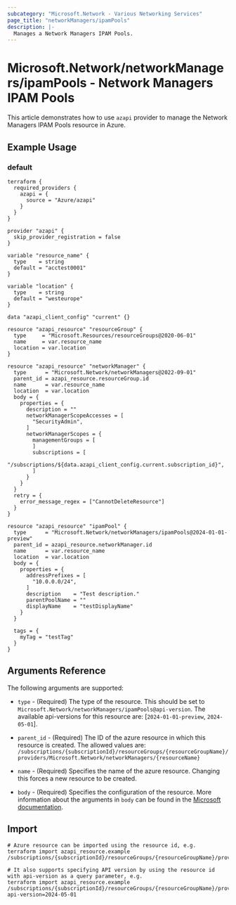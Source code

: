 ```yaml
---
subcategory: "Microsoft.Network - Various Networking Services"
page_title: "networkManagers/ipamPools"
description: |-
  Manages a Network Managers IPAM Pools.
---
```


# Microsoft.Network/networkManagers/ipamPools - Network Managers IPAM Pools

This article demonstrates how to use `azapi` provider to manage the Network Managers IPAM Pools resource in Azure.

## Example Usage

### default

```hcl
terraform {
  required_providers {
    azapi = {
      source = "Azure/azapi"
    }
  }
}

provider "azapi" {
  skip_provider_registration = false
}

variable "resource_name" {
  type    = string
  default = "acctest0001"
}

variable "location" {
  type    = string
  default = "westeurope"
}

data "azapi_client_config" "current" {}

resource "azapi_resource" "resourceGroup" {
  type     = "Microsoft.Resources/resourceGroups@2020-06-01"
  name     = var.resource_name
  location = var.location
}

resource "azapi_resource" "networkManager" {
  type      = "Microsoft.Network/networkManagers@2022-09-01"
  parent_id = azapi_resource.resourceGroup.id
  name      = var.resource_name
  location  = var.location
  body = {
    properties = {
      description = ""
      networkManagerScopeAccesses = [
        "SecurityAdmin",
      ]
      networkManagerScopes = {
        managementGroups = [
        ]
        subscriptions = [
          "/subscriptions/${data.azapi_client_config.current.subscription_id}",
        ]
      }
    }
  }
  retry = {
    error_message_regex = ["CannotDeleteResource"]
  }
}

resource "azapi_resource" "ipamPool" {
  type      = "Microsoft.Network/networkManagers/ipamPools@2024-01-01-preview"
  parent_id = azapi_resource.networkManager.id
  name      = var.resource_name
  location  = var.location
  body = {
    properties = {
      addressPrefixes = [
        "10.0.0.0/24",
      ]
      description    = "Test description."
      parentPoolName = ""
      displayName    = "testDisplayName"
    }
  }

  tags = {
    myTag = "testTag"
  }
}

```



## Arguments Reference

The following arguments are supported:

* `type` - (Required) The type of the resource. This should be set to `Microsoft.Network/networkManagers/ipamPools@api-version`. The available api-versions for this resource are: [`2024-01-01-preview`, `2024-05-01`].

* `parent_id` - (Required) The ID of the azure resource in which this resource is created. The allowed values are:  
  `/subscriptions/{subscriptionId}/resourceGroups/{resourceGroupName}/providers/Microsoft.Network/networkManagers/{resourceName}`

* `name` - (Required) Specifies the name of the azure resource. Changing this forces a new resource to be created.

* `body` - (Required) Specifies the configuration of the resource. More information about the arguments in `body` can be found in the [Microsoft documentation](https://learn.microsoft.com/en-us/azure/templates/Microsoft.Network/networkManagers/ipamPools?pivots=deployment-language-terraform).

## Import

 ```shell
 # Azure resource can be imported using the resource id, e.g.
 terraform import azapi_resource.example /subscriptions/{subscriptionId}/resourceGroups/{resourceGroupName}/providers/Microsoft.Network/networkManagers/{resourceName}/ipamPools/{resourceName}
 
 # It also supports specifying API version by using the resource id with api-version as a query parameter, e.g.
 terraform import azapi_resource.example /subscriptions/{subscriptionId}/resourceGroups/{resourceGroupName}/providers/Microsoft.Network/networkManagers/{resourceName}/ipamPools/{resourceName}?api-version=2024-05-01
 ```
